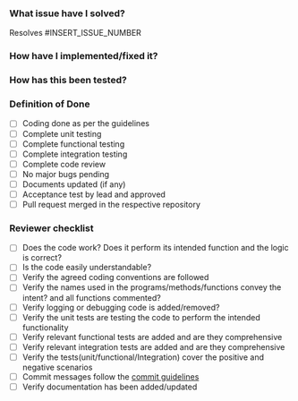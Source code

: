 <!--- Provide a general summary of your changes in the Title above -->

### What issue have I solved?
<!--- Complementary description if needed -->
Resolves #INSERT_ISSUE_NUMBER

### How have I implemented/fixed it?
<!--- Describe your technical implementation -->


### How has this been tested?
<!--- Please describe how you tested your changes -->


### Definition of Done
- [ ] Coding done as per the guidelines
- [ ] Complete unit testing
- [ ] Complete functional testing
- [ ] Complete integration testing
- [ ] Complete code review
- [ ] No major bugs pending
- [ ] Documents updated (if any)
- [ ] Acceptance test by lead and approved
- [ ] Pull request merged in the respective repository
 
### Reviewer checklist
- [ ] Does the code work? Does it perform its intended function and the logic is correct?
- [ ] Is the code easily understandable?
- [ ] Verify the agreed coding conventions are followed
- [ ] Verify the names used in the programs/methods/functions convey the intent? and all functions commented?
- [ ] Verify logging or debugging code is added/removed?
- [ ] Verify the unit tests are testing the code to perform the intended functionality
- [ ] Verify relevant functional tests are added and are they comprehensive
- [ ] Verify relevant integration tests are added and are they comprehensive
- [ ] Verify the tests(unit/functional/Integration) cover the positive and negative scenarios
- [ ] Commit messages follow the [commit guidelines](CONTRIBUTING.md#git-commit-messages)
- [ ] Verify documentation has been added/updated
